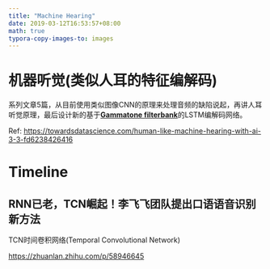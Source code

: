 ```yaml
---
title: "Machine Hearing"
date: 2019-03-12T16:53:57+08:00
math: true
typora-copy-images-to: images
---
```


# 机器听觉(类似人耳的特征编解码)

系列文章5篇，从目前使用类似图像CNN的原理来处理音频的缺陷说起，再讲人耳听觉原理，最后设计新的基于[**Gammatone filterbank**](https://en.wikipedia.org/wiki/Gammatone_filter)的LSTM编解码网络。

Ref: https://towardsdatascience.com/human-like-machine-hearing-with-ai-3-3-fd6238426416

# Timeline

## RNN已老，TCN崛起！李飞飞团队提出口语语音识别新方法

TCN时间卷积网络(Temporal Convolutional Network)

https://zhuanlan.zhihu.com/p/58946645

